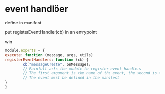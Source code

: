 # event handlöer

define in manifest

put registerEventHandler(cb) in an entrypoint

win

```js
module.exports = {
execute: function (message, args, utils)
registerEventHandlers: function (cb) {
		cb("messageCreate", onMessage); 
        // Painfull asks the module to register event handlers
        // The first argument is the name of the event, the second is the function that needs to run when the event is triggered
        // The event must be defined in the manifest
}
}
``` 
